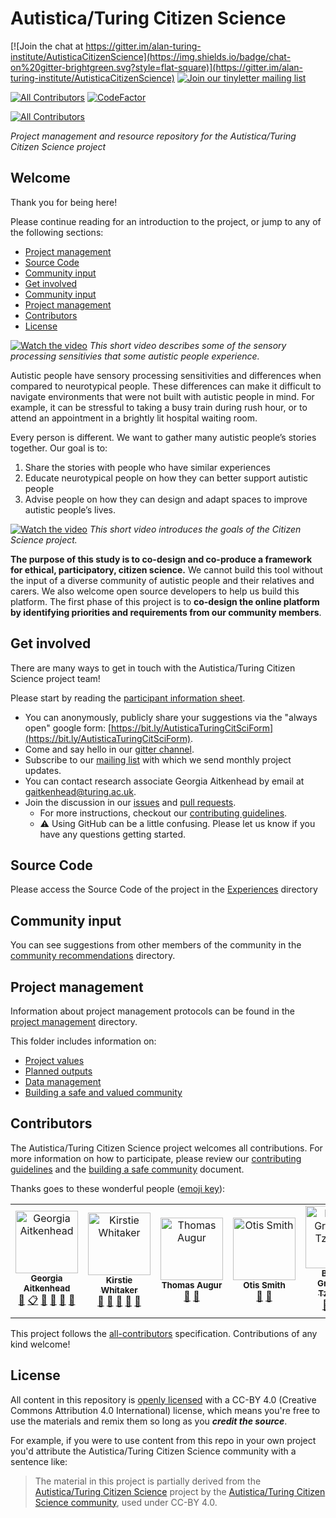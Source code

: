 # Autistica/Turing Citizen Science
[![Join the chat at https://gitter.im/alan-turing-institute/AutisticaCitizenScience](https://img.shields.io/badge/chat-on%20gitter-brightgreen.svg?style=flat-square)](https://gitter.im/alan-turing-institute/AutisticaCitizenScience)
[![Join our tinyletter mailing list](https://img.shields.io/badge/receive-our%20newsletter%20❤%EF%B8%8F-blueviolet.svg?style=flat-square)](https://tinyletter.com/AutisticaTuringCitizenScience)

[![All Contributors](https://img.shields.io/badge/all_contributors-2-orange.svg?style=flat-square)](#contributors)
[![CodeFactor](https://www.codefactor.io/repository/github/fjautisticacitizenscience/autisticacitizenscience/badge)](https://www.codefactor.io/repository/github/fjautisticacitizenscience/autisticacitizenscience)

[![All Contributors](https://img.shields.io/badge/all_contributors-5-orange.svg?style=flat-square)](#contributors)

*Project management and resource repository for the Autistica/Turing Citizen Science project*

## Welcome

Thank you for being here!

Please continue reading for an introduction to the project, or jump to any of the following sections:

* [Project management](#project-management)
* [Source Code](#source-code)
* [Community input](#community-input)
* [Get involved](#get-involved)
* [Community input](#community-input)
* [Project management](#project-management)
* [Contributors](#contributors)
* [License](#license)

[![Watch the video](https://img.youtube.com/vi/rP1S8ip4VVE/maxresdefault.jpg)](https://youtu.be/rP1S8ip4VVE)
*This short video describes some of the sensory processing sensitivies that some autistic people experience.*

Autistic people have sensory processing sensitivities and differences when compared to neurotypical people.
These differences can make it difficult to navigate environments that were not built with autistic people in mind.
For example, it can be stressful to taking a busy train during rush hour, or to attend an appointment in a brightly lit hospital waiting room.

Every person is different.
We want to gather many autistic people’s stories together.
Our goal is to:
1. Share the stories with people who have similar experiences
2. Educate neurotypical people on how they can better support autistic people
3. Advise people on how they can design and adapt spaces to improve autistic people’s lives.

[![Watch the video](https://img.youtube.com/vi/p9tfhgVUuQE/maxresdefault.jpg)](https://youtu.be/p9tfhgVUuQE)
*This short video introduces the goals of the Citizen Science project.*

**The purpose of this study is to co-design and co-produce a framework for ethical, participatory, citizen science.**
We cannot build this tool without the input of a diverse community of autistic people and their relatives and carers.
We also welcome open source developers to help us build this platform.
The first phase of this project is to **co-design the online platform by identifying priorities and requirements from our community members**.

## Get involved

There are many ways to get in touch with the Autistica/Turing Citizen Science project team!

Please start by reading the [participant information sheet](project-management/participant-information-sheet.md).

- You can anonymously, publicly share your suggestions via the "always open" google form: [https://bit.ly/AutisticaTuringCitSciForm](https://bit.ly/AutisticaTuringCitSciForm).
- Come and say hello in our [gitter channel](https://gitter.im/alan-turing-institute/AutisticaCitizenScience).
- Subscribe to our [mailing list](https://tinyletter.com/AutisticaTuringCitizenScience) with which we send monthly project updates.
- You can contact research associate Georgia Aitkenhead by email at [gaitkenhead@turing.ac.uk](mailto:gaitkenhead@turing.ac.uk).
- Join the discussion in our [issues][aut-cit-sci-issues] and [pull requests][aut-cit-sci-prs].
  - For more instructions, checkout our [contributing guidelines](CONTRIBUTING.md).
  - ⚠️ Using GitHub can be a little confusing.
  Please let us know if you have any questions getting started.

## Source Code

Please access the Source Code of the project in the [Experiences](Experiences) directory

## Community input

You can see suggestions from other members of the community in the [community recommendations](community-recommendations) directory.

## Project management

Information about project management protocols can be found in the [project management](project-management) directory.

This folder includes information on:

* [Project values](project-management/project-values.md)
* [Planned outputs](project-management/planned-outputs.md)
* [Data management](project-management/data-management.md)
* [Building a safe and valued community](project-management/building-a-safe-community.md)

## Contributors

The Autistica/Turing Citizen Science project welcomes all contributions.
For more information on how to participate, please review our [contributing guidelines](CONTRIBUTING.md) and the [building a safe community](project-management/building-a-safe-community.md) document.

Thanks goes to these wonderful people ([emoji key](https://github.com/all-contributors/all-contributors#emoji-key)):

<!-- ALL-CONTRIBUTORS-LIST:START - Do not remove or modify this section -->
<!-- prettier-ignore -->
<table>
  <tr>
    <td align="center"><a href="https://github.com/GeorgiaHCA"><img src="https://avatars1.githubusercontent.com/u/46889966?v=4" width="100px;" alt="Georgia Aitkenhead"/><br /><sub><b>Georgia Aitkenhead</b></sub></a><br /><a href="https://github.com/alan-turing-institute/AutisticaCitizenScience/commits?author=GeorgiaHCA" title="Documentation">📖</a> <a href="#eventOrganizing-GeorgiaHCA" title="Event Organizing">📋</a> <a href="#ideas-GeorgiaHCA" title="Ideas, Planning, & Feedback">🤔</a> <a href="#projectManagement-GeorgiaHCA" title="Project Management">📆</a> <a href="#review-GeorgiaHCA" title="Reviewed Pull Requests">👀</a> <a href="#talk-GeorgiaHCA" title="Talks">📢</a></td>
    <td align="center"><a href="https://whitakerlab.github.io"><img src="https://avatars1.githubusercontent.com/u/3626306?v=4" width="100px;" alt="Kirstie Whitaker"/><br /><sub><b>Kirstie Whitaker</b></sub></a><br /><a href="https://github.com/alan-turing-institute/AutisticaCitizenScience/commits?author=KirstieJane" title="Documentation">📖</a> <a href="#ideas-KirstieJane" title="Ideas, Planning, & Feedback">🤔</a> <a href="#projectManagement-KirstieJane" title="Project Management">📆</a> <a href="#review-KirstieJane" title="Reviewed Pull Requests">👀</a> <a href="#talk-KirstieJane" title="Talks">📢</a></td>
    <td align="center"><img src="https://avatars1.githubusercontent.com/u/46889966?v=4" width="100px;" alt="Thomas Augur"/><br /><sub><b>Thomas Augur</b></sub><br /><a href="#ideas" title="Ideas, Planning, & Feedback">🤔</a> <a href="#review" title="Reviewed Pull Requests">👀</a></td>
    <td align="center"><img src="https://avatars1.githubusercontent.com/u/46889966?v=4" width="100px;" alt="Otis Smith"/><br /><sub><b>Otis Smith</b></sub><br /><a href="#ideas" title="Ideas, Planning, & Feedback">🤔</a> <a href="#review" title="Reviewed Pull Requests">👀</a></td>
    <td align="center"><a href="https://tzovar.as"><img src="https://avatars1.githubusercontent.com/u/674899?v=4" width="100px;" alt="Bastian Greshake Tzovaras"/><br /><sub><b>Bastian Greshake Tzovaras</b></sub></a><br /><a href="#ideas-gedankenstuecke" title="Ideas, Planning, & Feedback">🤔</a> <a href="https://github.com/alan-turing-institute/AutisticaCitizenScience/commits?author=gedankenstuecke" title="Code">💻</a> <a href="https://github.com/alan-turing-institute/AutisticaCitizenScience/commits?author=gedankenstuecke" title="Documentation">📖</a></td>
  </tr>
</table>

<!-- ALL-CONTRIBUTORS-LIST:END -->

This project follows the [all-contributors](https://github.com/all-contributors/all-contributors) specification.
Contributions of any kind welcome!

## License

All content in this repository is [openly licensed](LICENSE) with a CC-BY 4.0 (Creative Commons Attribution 4.0 International) license, which means you're free to use the materials and remix them so long as you ***credit the source***.

For example, if you were to use content from this repo in your own project you'd attribute the Autistica/Turing Citizen Science community with a sentence like:

> The material in this project is partially derived from the [Autistica/Turing Citizen Science][aut-cit-sci-repo] project by the [Autistica/Turing Citizen Science community](https://github.com/alan-turing-institute/AutisticaCitizenScience/blob/master/contributors.md), used under CC-BY 4.0.


[aut-cit-sci-repo]: https://github.com/alan-turing-institute/AutisticaCitizenScience
[aut-cit-sci-issues]: https://github.com/alan-turing-institute/AutisticaCitizenScience/issues
[aut-cit-sci-prs]: https://github.com/alan-turing-institute/AutisticaCitizenScience/pulls
[aut-cit-sci-labels]: https://github.com/alan-turing-institute/AutisticaCitizenScience/labels

